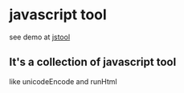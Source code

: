 # javascript tool

see demo at [jstool](https://lautumn1990.github.io/jstool/index.html)

## It's a collection of javascript tool

like unicodeEncode and runHtml